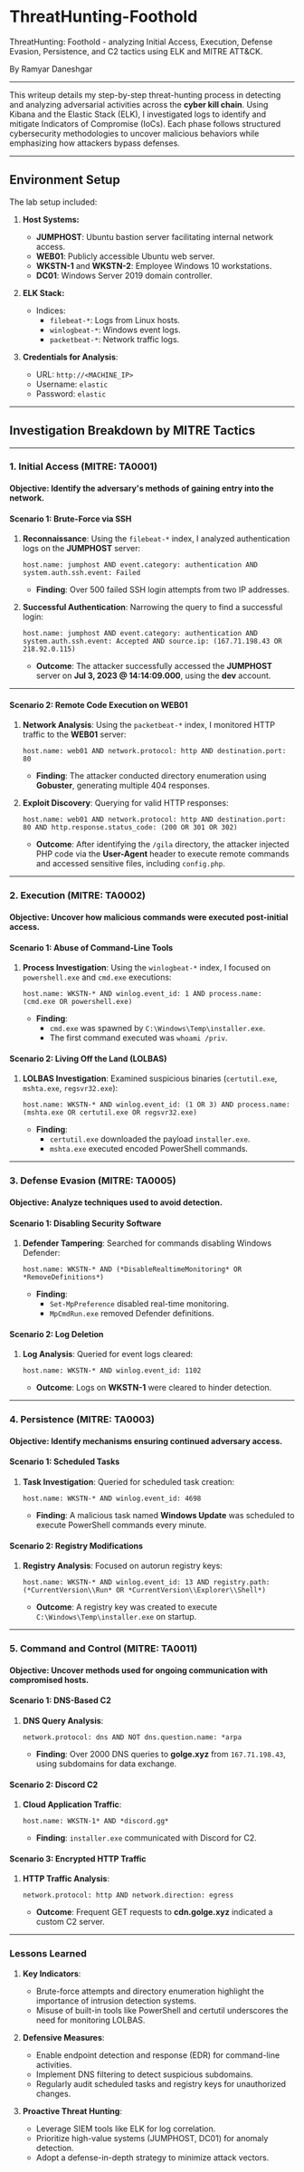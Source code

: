 # ThreatHunting-Foothold
ThreatHunting: Foothold - analyzing Initial Access, Execution, Defense Evasion, Persistence, and C2 tactics using ELK and MITRE ATT&amp;CK.

By Ramyar Daneshgar 

---

This writeup details my step-by-step threat-hunting process in detecting and analyzing adversarial activities across the **cyber kill chain**. Using Kibana and the Elastic Stack (ELK), I investigated logs to identify and mitigate Indicators of Compromise (IoCs). Each phase follows structured cybersecurity methodologies to uncover malicious behaviors while emphasizing how attackers bypass defenses.

---

## **Environment Setup**
The lab setup included:

1. **Host Systems:**
   - **JUMPHOST**: Ubuntu bastion server facilitating internal network access.
   - **WEB01**: Publicly accessible Ubuntu web server.
   - **WKSTN-1** and **WKSTN-2**: Employee Windows 10 workstations.
   - **DC01**: Windows Server 2019 domain controller.

2. **ELK Stack:**
   - Indices:
     - `filebeat-*`: Logs from Linux hosts.
     - `winlogbeat-*`: Windows event logs.
     - `packetbeat-*`: Network traffic logs.

3. **Credentials for Analysis**:
   - URL: `http://<MACHINE_IP>`
   - Username: `elastic`
   - Password: `elastic`

---

## **Investigation Breakdown by MITRE Tactics**

---

### **1. Initial Access (MITRE: TA0001)**

#### **Objective:** Identify the adversary's methods of gaining entry into the network.

#### **Scenario 1: Brute-Force via SSH**
1. **Reconnaissance**: Using the `filebeat-*` index, I analyzed authentication logs on the **JUMPHOST** server:
   ```kql
   host.name: jumphost AND event.category: authentication AND system.auth.ssh.event: Failed
   ```
   - **Finding**: Over 500 failed SSH login attempts from two IP addresses.

2. **Successful Authentication**: Narrowing the query to find a successful login:
   ```kql
   host.name: jumphost AND event.category: authentication AND system.auth.ssh.event: Accepted AND source.ip: (167.71.198.43 OR 218.92.0.115)
   ```
   - **Outcome**: The attacker successfully accessed the **JUMPHOST** server on **Jul 3, 2023 @ 14:14:09.000**, using the **dev** account.

---

#### **Scenario 2: Remote Code Execution on WEB01**
1. **Network Analysis**: Using the `packetbeat-*` index, I monitored HTTP traffic to the **WEB01** server:
   ```kql
   host.name: web01 AND network.protocol: http AND destination.port: 80
   ```
   - **Finding**: The attacker conducted directory enumeration using **Gobuster**, generating multiple 404 responses.

2. **Exploit Discovery**: Querying for valid HTTP responses:
   ```kql
   host.name: web01 AND network.protocol: http AND destination.port: 80 AND http.response.status_code: (200 OR 301 OR 302)
   ```
   - **Outcome**: After identifying the `/gila` directory, the attacker injected PHP code via the **User-Agent** header to execute remote commands and accessed sensitive files, including `config.php`.

---

### **2. Execution (MITRE: TA0002)**

#### **Objective:** Uncover how malicious commands were executed post-initial access.

#### **Scenario 1: Abuse of Command-Line Tools**
1. **Process Investigation**: Using the `winlogbeat-*` index, I focused on `powershell.exe` and `cmd.exe` executions:
   ```kql
   host.name: WKSTN-* AND winlog.event_id: 1 AND process.name: (cmd.exe OR powershell.exe)
   ```
   - **Finding**: 
     - `cmd.exe` was spawned by `C:\Windows\Temp\installer.exe`.
     - The first command executed was `whoami /priv`.

#### **Scenario 2: Living Off the Land (LOLBAS)**
1. **LOLBAS Investigation**: Examined suspicious binaries (`certutil.exe`, `mshta.exe`, `regsvr32.exe`):
   ```kql
   host.name: WKSTN-* AND winlog.event_id: (1 OR 3) AND process.name: (mshta.exe OR certutil.exe OR regsvr32.exe)
   ```
   - **Finding**: 
     - `certutil.exe` downloaded the payload `installer.exe`.
     - `mshta.exe` executed encoded PowerShell commands.

---

### **3. Defense Evasion (MITRE: TA0005)**

#### **Objective:** Analyze techniques used to avoid detection.

#### **Scenario 1: Disabling Security Software**
1. **Defender Tampering**: Searched for commands disabling Windows Defender:
   ```kql
   host.name: WKSTN-* AND (*DisableRealtimeMonitoring* OR *RemoveDefinitions*)
   ```
   - **Finding**: 
     - `Set-MpPreference` disabled real-time monitoring.
     - `MpCmdRun.exe` removed Defender definitions.

#### **Scenario 2: Log Deletion**
1. **Log Analysis**: Queried for event logs cleared:
   ```kql
   host.name: WKSTN-* AND winlog.event_id: 1102
   ```
   - **Outcome**: Logs on **WKSTN-1** were cleared to hinder detection.

---

### **4. Persistence (MITRE: TA0003)**

#### **Objective:** Identify mechanisms ensuring continued adversary access.

#### **Scenario 1: Scheduled Tasks**
1. **Task Investigation**: Queried for scheduled task creation:
   ```kql
   host.name: WKSTN-* AND winlog.event_id: 4698
   ```
   - **Finding**: A malicious task named **Windows Update** was scheduled to execute PowerShell commands every minute.

#### **Scenario 2: Registry Modifications**
1. **Registry Analysis**: Focused on autorun registry keys:
   ```kql
   host.name: WKSTN-* AND winlog.event_id: 13 AND registry.path: (*CurrentVersion\\Run* OR *CurrentVersion\\Explorer\\Shell*)
   ```
   - **Outcome**: A registry key was created to execute `C:\Windows\Temp\installer.exe` on startup.

---

### **5. Command and Control (MITRE: TA0011)**

#### **Objective:** Uncover methods used for ongoing communication with compromised hosts.

#### **Scenario 1: DNS-Based C2**
1. **DNS Query Analysis**:
   ```kql
   network.protocol: dns AND NOT dns.question.name: *arpa
   ```
   - **Finding**: Over 2000 DNS queries to **golge.xyz** from `167.71.198.43`, using subdomains for data exchange.

#### **Scenario 2: Discord C2**
1. **Cloud Application Traffic**:
   ```kql
   host.name: WKSTN-1* AND *discord.gg*
   ```
   - **Finding**: `installer.exe` communicated with Discord for C2.

#### **Scenario 3: Encrypted HTTP Traffic**
1. **HTTP Traffic Analysis**:
   ```kql
   network.protocol: http AND network.direction: egress
   ```
   - **Outcome**: Frequent GET requests to **cdn.golge.xyz** indicated a custom C2 server.

---

### **Lessons Learned**
1. **Key Indicators**:
   - Brute-force attempts and directory enumeration highlight the importance of intrusion detection systems.
   - Misuse of built-in tools like PowerShell and certutil underscores the need for monitoring LOLBAS.

2. **Defensive Measures**:
   - Enable endpoint detection and response (EDR) for command-line activities.
   - Implement DNS filtering to detect suspicious subdomains.
   - Regularly audit scheduled tasks and registry keys for unauthorized changes.

3. **Proactive Threat Hunting**:
   - Leverage SIEM tools like ELK for log correlation.
   - Prioritize high-value systems (JUMPHOST, DC01) for anomaly detection.
   - Adopt a defense-in-depth strategy to minimize attack vectors.
